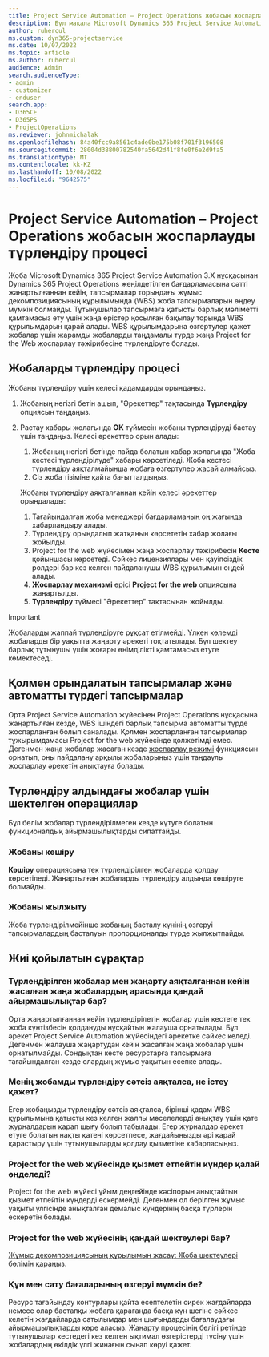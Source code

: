```yaml
---
title: Project Service Automation – Project Operations жобасын жоспарлауды түрлендіру процесі
description: Бұл мақала Microsoft Dynamics 365 Project Service Automation және Dynamics 365 Project Operations бағдарламаларына арналған функционалдық өзгерістер туралы жалпы ақпарат береді.
author: ruhercul
ms.custom: dyn365-projectservice
ms.date: 10/07/2022
ms.topic: article
ms.author: ruhercul
audience: Admin
search.audienceType:
- admin
- customizer
- enduser
search.app:
- D365CE
- D365PS
- ProjectOperations
ms.reviewer: johnmichalak
ms.openlocfilehash: 84a40fcc9a8561c4ade0be175b08f701f3196508
ms.sourcegitcommit: 28004d38800782540fa5642d41f8fe0f6e2d9fa5
ms.translationtype: MT
ms.contentlocale: kk-KZ
ms.lasthandoff: 10/08/2022
ms.locfileid: "9642575"
---
```

# <a name="project-service-automation-to-project-operations-project-scheduling-conversion-process"></a>Project Service Automation – Project Operations жобасын жоспарлауды түрлендіру процесі

Жоба Microsoft Dynamics 365 Project Service Automation 3.X нұсқасынан Dynamics 365 Project Operations жеңілдетілген бағдарламасына сәтті жаңартылғаннан кейін, тапсырмалар торындағы жұмыс декомпозициясының құрылымында (WBS) жоба тапсырмаларын өңдеу мүмкін болмайды. Тұтынушылар тапсырмаға қатысты барлық мәліметті қамтамасыз ету үшін жаңа өрістер қосылған бақылау торында WBS құрылымдарын қарай алады. WBS құрылымдарына өзгертулер қажет жобалар үшін жарамды жобаларды таңдамалы түрде жаңа Project for the Web жоспарлау тәжірибесіне түрлендіруге болады.

## <a name="project-conversion-process"></a>Жобаларды түрлендіру процесі

Жобаны түрлендіру үшін келесі қадамдарды орындаңыз.

1. Жобаның негізгі бетін ашып, "Әрекеттер" тақтасында **Түрлендіру** опциясын таңдаңыз.
1. Растау хабары жолағында **OK** түймесін жобаны түрлендіруді бастау үшін таңдаңыз. Келесі әрекеттер орын алады:

    1. Жобаның негізгі бетінде пайда болатын хабар жолағында "Жоба кестесі түрлендірілуде" хабары көрсетіледі. Жоба кестесі түрлендіру аяқталмайынша жобаға өзгертулер жасай алмайсыз.
    1. Сіз жоба тізіміне қайта бағытталдыңыз.

    Жобаны түрлендіру аяқталғаннан кейін келесі әрекеттер орындалады:

    1. Тағайындалған жоба менеджері бағдарламаның оң жағында хабарландыру алады.
    1. Түрлендіру орындалып жатқанын көрсететін хабар жолағы жойылды.
    1. Project for the web жүйесімен жаңа жоспарлау тәжірибесін **Кесте** қойыншасы көрсетеді. Сәйкес лицензиялары мен қауіпсіздік рөлдері бар кез келген пайдаланушы WBS құрылымын өңдей алады.
    1. **Жоспарлау механизмі** өрісі **Project for the web** опциясына жаңартылды.
    1. **Түрлендіру** түймесі "Әрекеттер" тақтасынан жойылды.

> [!IMPORTANT]
> Жобаларды жаппай түрлендіруге рұқсат етілмейді. Үлкен көлемді жобаларды бір уақытта жаңарту әрекеті тоқтатылады. Бұл шектеу барлық тұтынушы үшін жоғары өнімділікті қамтамасыз етуге көмектеседі.

## <a name="manual-tasks-vs-automatic-tasks"></a>Қолмен орындалатын тапсырмалар және автоматты түрдегі тапсырмалар

Орта Project Service Automation жүйесінен Project Operations нұсқасына жаңартылған кезде, WBS ішіндегі барлық тапсырма автоматты түрде жоспарланған болып саналады. Қолмен жоспарланған тапсырмалар тұжырымдамасы Project for the web жүйесінде қолжетімді емес. Дегенмен жаңа жобалар жасаған кезде [ жоспарлау режимі](/project-management/scheduling-modes.md) функциясын орнатып, оны пайдалану арқылы жобаларыңыз үшін таңдаулы жоспарлау әрекетін анықтауға болады.

## <a name="restricted-operations-for-pre-conversion-projects"></a>Түрлендіру алдындағы жобалар үшін шектелген операциялар

Бұл бөлім жобалар түрлендірілмеген кезде күтуге болатын функционалдық айырмашылықтарды сипаттайды.

### <a name="copy-project"></a>Жобаны көшіру

**Көшіру** операциясына тек түрлендірілген жобаларда қолдау көрсетіледі. Жаңартылған жобаларды түрлендіру алдында көшіруге болмайды.

### <a name="move-project"></a>Жобаны жылжыту

Жоба түрлендірілмейінше жобаның басталу күнінің өзгеруі тапсырмалардың басталуын пропорционалды түрде жылжытпайды.

## <a name="frequently-asked-questions"></a>Жиі қойылатын сұрақтар

### <a name="what-are-the-differences-between-converted-projects-and-new-projects-that-are-created-after-the-upgrade-has-been-completed"></a>Түрлендірілген жобалар мен жаңарту аяқталғаннан кейін жасалған жаңа жобалардың арасында қандай айырмашылықтар бар?

Орта жаңартылғаннан кейін түрлендірілетін жобалар үшін кестеге тек жоба күнтізбесін қолдануды нұсқайтын жалауша орнатылады. Бұл әрекет Project Service Automation жүйесіндегі әрекетке сәйкес келеді. Дегенмен жалауша жаңартудан кейін жасалған жаңа жобалар үшін орнатылмайды. Сондықтан кесте ресурстарға тапсырмаға тағайындалған кезде олардың жұмыс уақытын есепке алады.

### <a name="what-should-i-do-if-my-project-fails-to-be-converted"></a>Менің жобамды түрлендіру сәтсіз аяқталса, не істеу қажет?

Егер жобаңызды түрлендіру сәтсіз аяқталса, бірінші қадам WBS құрылымына қатысты кез келген жалпы мәселелерді анықтау үшін қате журналдарын қарап шығу болып табылады. Егер журналдар әрекет етуге болатын нақты қатені көрсетпесе, жағдайыңызды әрі қарай қарастыру үшін тұтынушыларды қолдау қызметіне хабарласыңыз.

### <a name="how-are-business-closures-handled-in-project-for-the-web"></a>Project for the web жүйесінде қызмет етпейтін күндер қалай өңделеді?

Project for the web жүйесі ұйым деңгейінде кәсіпорын анықтайтын қызмет етпейтін күндерді ескермейді. Дегенмен ол берілген жұмыс уақыты үлгісінде анықталған демалыс күндерінің басқа түрлерін ескеретін болады.

### <a name="what-are-the-limitations-of-project-for-the-web"></a>Project for the web жүйесінің қандай шектеулері бар?

[Жұмыс декомпозициясының құрылымын жасау: Жоба шектеулері](/project-management/create-wbs#project-limitations.md) бөлімін қараңыз.

### <a name="can-i-expect-changes-to-my-cost-and-sales-estimates"></a>Құн мен сату бағаларының өзгеруі мүмкін бе?

Ресурс тағайындау контурлары қайта есептелетін сирек жағдайларда немесе олар бастапқы жобаға қарағанда басқа күн шегіне сәйкес келетін жағдайларда сатылымдар мен шығындарды бағалаудағы айырмашылықтарды көре аласыз. Жаңарту процесінің бөлігі ретінде тұтынушылар кестедегі кез келген ықтимал өзгерістерді түсіну үшін жобалардың өкілдік үлгі жинағын сынап көруі қажет.
